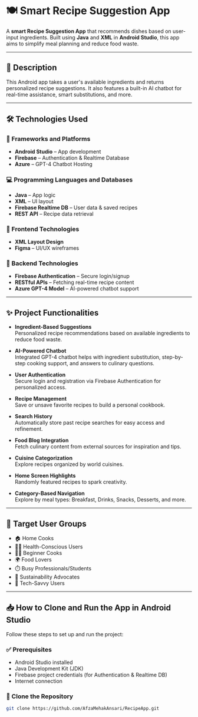 # 🍽️ Smart Recipe Suggestion App

A **smart Recipe Suggestion App** that recommends dishes based on user-input ingredients. Built using **Java** and **XML** in **Android Studio**, this app aims to simplify meal planning and reduce food waste.  

---

## 📱 Description

This Android app takes a user's available ingredients and returns personalized recipe suggestions. It also features a built-in AI chatbot for real-time assistance, smart substitutions, and more.

---

## 🛠️ Technologies Used

### 🚀 Frameworks and Platforms
- **Android Studio** – App development
- **Firebase** – Authentication & Realtime Database
- **Azure** – GPT-4 Chatbot Hosting

### 💻 Programming Languages and Databases
- **Java** – App logic
- **XML** – UI layout
- **Firebase Realtime DB** – User data & saved recipes
- **REST API** – Recipe data retrieval

### 🎨 Frontend Technologies
- **XML Layout Design**
- **Figma** – UI/UX wireframes

### 🔗 Backend Technologies
- **Firebase Authentication** – Secure login/signup
- **RESTful APIs** – Fetching real-time recipe content
- **Azure GPT-4 Model** – AI-powered chatbot support

---

## ✨ Project Functionalities

- **Ingredient-Based Suggestions**  
  Personalized recipe recommendations based on available ingredients to reduce food waste.

- **AI-Powered Chatbot**  
  Integrated GPT-4 chatbot helps with ingredient substitution, step-by-step cooking support, and answers to culinary questions.

- **User Authentication**  
  Secure login and registration via Firebase Authentication for personalized access.

- **Recipe Management**  
  Save or unsave favorite recipes to build a personal cookbook.

- **Search History**  
  Automatically store past recipe searches for easy access and refinement.

- **Food Blog Integration**  
  Fetch culinary content from external sources for inspiration and tips.

- **Cuisine Categorization**  
  Explore recipes organized by world cuisines.

- **Home Screen Highlights**  
  Randomly featured recipes to spark creativity.

- **Category-Based Navigation**  
  Explore by meal types: Breakfast, Drinks, Snacks, Desserts, and more.

---

## 👥 Target User Groups

- 🏠 Home Cooks  
- 🧘‍♂️ Health-Conscious Users  
- 👩‍🍳 Beginner Cooks  
- 🌍 Food Lovers  
- ⏱️ Busy Professionals/Students  
- 🌱 Sustainability Advocates  
- 🤖 Tech-Savvy Users  

---

## 📥 How to Clone and Run the App in Android Studio

Follow these steps to set up and run the project:

### ✅ Prerequisites
- Android Studio installed
- Java Development Kit (JDK)
- Firebase project credentials (for Authentication & Realtime DB)
- Internet connection

### 📂 Clone the Repository
```bash
git clone https://github.com/AfzaMehakAnsari/RecipeApp.git
